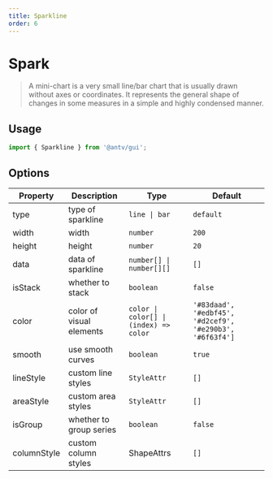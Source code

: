 ```yaml
---
title: Sparkline
order: 6
---
```


# Spark

> A mini-chart is a very small line/bar chart that is usually drawn without axes or coordinates. It represents the general shape of changes in some measures in a simple and highly condensed manner.

## Usage

```ts
import { Sparkline } from '@antv/gui';
```

## Options

| **Property** | **Description**          | **Type**                                                 | **Default**                                              |
| ------------ | ------------------------ | -------------------------------------------------------- | -------------------------------------------------------- |
| type         | type of sparkline            | <code>line &#124; bar </code>                            | `default`                                                |
| width        | width                    | <code>number</code>                                      | `200`                                                    |
| height       | height                   | <code>number<code>                                       | `20`                                                     |
| data         | data of sparkline            | <code>number[] &#124; number[][]<code>                   | `[]`                                                     |
| isStack      | whether to stack         | <code>boolean<code>                                      | `false`                                                  |
| color        | color of visual elements | <code>color &#124; color[] &#124; (index) => color<code> | `'#83daad', '#edbf45', '#d2cef9', '#e290b3', '#6f63f4']` |
| smooth       | use smooth curves        | <code>boolean<code>                                      | `true`                                                   |
| lineStyle    | custom line styles       | <code>StyleAttr<code>                                    | `[]`                                                     |
| areaStyle    | custom area styles       | <code>StyleAttr<code>                                    | `[]`                                                     |
| isGroup      | whether to group series  | <code>boolean<code>                                      | `false`                                                  |
| columnStyle  | custom column styles     | ShapeAttrs                                               | `[]`                                                     |
